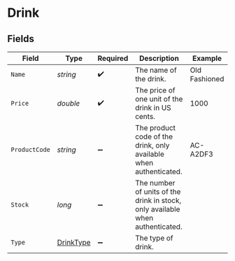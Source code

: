 # Drink


## Fields

| Field                                                                         | Type                                                                          | Required                                                                      | Description                                                                   | Example                                                                       |
| ----------------------------------------------------------------------------- | ----------------------------------------------------------------------------- | ----------------------------------------------------------------------------- | ----------------------------------------------------------------------------- | ----------------------------------------------------------------------------- |
| `Name`                                                                        | *string*                                                                      | :heavy_check_mark:                                                            | The name of the drink.                                                        | Old Fashioned                                                                 |
| `Price`                                                                       | *double*                                                                      | :heavy_check_mark:                                                            | The price of one unit of the drink in US cents.                               | 1000                                                                          |
| `ProductCode`                                                                 | *string*                                                                      | :heavy_minus_sign:                                                            | The product code of the drink, only available when authenticated.             | AC-A2DF3                                                                      |
| `Stock`                                                                       | *long*                                                                        | :heavy_minus_sign:                                                            | The number of units of the drink in stock, only available when authenticated. |                                                                               |
| `Type`                                                                        | [DrinkType](../../models/shared/DrinkType.md)                                 | :heavy_minus_sign:                                                            | The type of drink.                                                            |                                                                               |